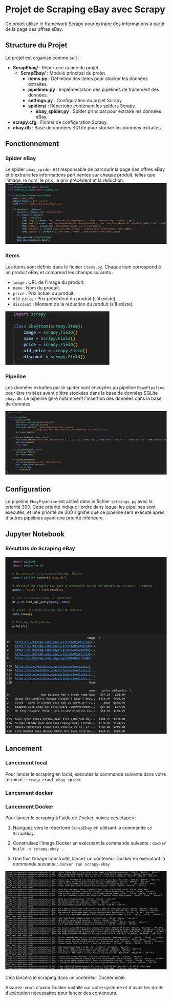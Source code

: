 # Projet de Scraping eBay avec Scrapy

Ce projet utilise le framework Scrapy pour extraire des informations à partir de la page des offres eBay.

## Structure du Projet

Le projet est organisé comme suit :

- **ScrapEbay/** : Répertoire racine du projet.
  - **ScrapEbay/** : Module principal du projet.
    - **items.py** : Définition des items pour stocker les données extraites.
    - **pipelines.py** : Implémentation des pipelines de traitement des données.
    - **settings.py** : Configuration du projet Scrapy.
    - **spiders/** : Répertoire contenant les spiders Scrapy.
      - **ebay_spider.py** : Spider principal pour extraire les données eBay.
- **scrapy.cfg** : Fichier de configuration Scrapy.
- **ebay.db** : Base de données SQLite pour stocker les données extraites.

## Fonctionnement

### Spider eBay

Le spider `ebay_spider` est responsable de parcourir la page des offres eBay et d'extraire les informations pertinentes sur chaque produit, telles que l'image, le nom, le prix, le prix précédent et la réduction.
![Spider eBay](images/spider.png)


### Items

Les items sont définis dans le fichier `items.py`. Chaque item correspond à un produit eBay et comprend les champs suivants :
- `image` : URL de l'image du produit.
- `name` : Nom du produit.
- `price` : Prix actuel du produit.
- `old_price` : Prix précédent du produit (s'il existe).
- `discount` : Montant de la réduction du produit (s'il existe).

![items](images/items.png)

### Pipeline

Les données extraites par le spider sont envoyées au pipeline `EbayPipeline` pour être traitées avant d'être stockées dans la base de données SQLite `ebay.db`. Le pipeline gère notamment l'insertion des données dans la base de données.

![pipelines](images/pipelines.png)

## Configuration

Le pipeline `EbayPipeline` est activé dans le fichier `settings.py` avec la priorité 300. Cette priorité indique l'ordre dans lequel les pipelines sont exécutés, et une priorité de 300 signifie que ce pipeline sera exécuté après d'autres pipelines ayant une priorité inférieure.


## Jupyter Notebook 
### Résultats de Scraping eBay

![exemple](images/exemple.png)

## Lancement 
### Lancement local

Pour lancer le scraping en local, exécutez la commande suivante dans votre terminal : `scrapy crawl ebay_spider`

### Lancement docker

### Lancement Docker

Pour lancer le scraping à l'aide de Docker, suivez ces étapes :

1. Naviguez vers le répertoire `ScrapEbay` en utilisant la commande `cd ScrapEbay`.

2. Construisez l'image Docker en exécutant la commande suivante : `docker build -t scrapy-ebay .`

3. Une fois l'image construite, lancez un conteneur Docker en exécutant la commande suivante : `docker run scrapy-ebay`

![result](images/result.png)

Cela lancera le scraping dans un conteneur Docker isolé.

Assurez-vous d'avoir Docker installé sur votre système et d'avoir les droits d'exécution nécessaires pour lancer des conteneurs.


